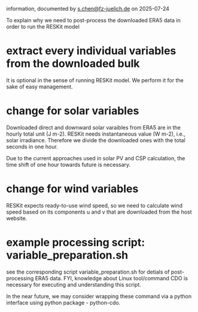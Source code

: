information, documented by s.chen@fz-juelich.de on 2025-07-24

To explain why we need to post-process the downloaded ERA5 data in order to run the RESKit model

# extract every individual variables from the downloaded bulk
It is optional in the sense of running RESKit model. We perform it for the sake of easy management.

# change for solar variables
Downloaded direct and downward solar varaibles from ERA5 are in the hourly total unit (J m-2). RESKit needs instantaneous value (W m-2), i.e., solar irradiance. Therefore we divide the downloaded ones with the total seconds in one hour. 

Due to the current approaches used in solar PV and CSP calculation, the time shift of one hour towards future is necessary.

# change for wind variables
RESKit expects ready-to-use wind speed, so we need to calculate wind speed based on its components u and v that are downloaded from the host website.

# example processing script: variable_preparation.sh
see the corresponding script variable_preparation.sh for detials of post-processing ERA5 data. FYI, knowledge about Linux tool/command CDO is necessary for executing and understanding this script.

In the near future, we may consider wrapping these command via a python interface using python package - python-cdo.

